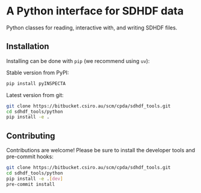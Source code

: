 # A Python interface for SDHDF data

Python classes for reading, interactive with, and writing SDHDF files.

## Installation

Installing can be done with `pip` (we recommend using `uv`):

Stable version from PyPI:

```bash
pip install pyINSPECTA
```

Latest version from git:

```bash
git clone https://bitbucket.csiro.au/scm/cpda/sdhdf_tools.git
cd sdhdf_tools/python
pip install -e .
```

## Contributing

Contributions are welcome! Please be sure to install the developer tools and pre-commit hooks:

```bash
git clone https://bitbucket.csiro.au/scm/cpda/sdhdf_tools.git
cd sdhdf_tools/python
pip install -e .[dev]
pre-commit install
```
